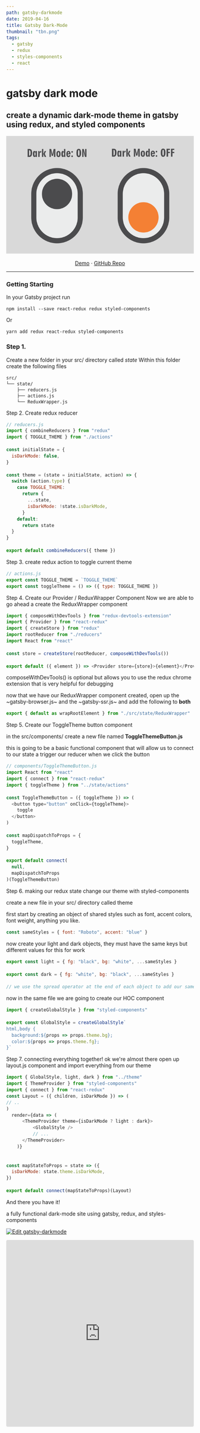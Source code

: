 ```yaml
---
path: gatsby-darkmode
date: 2019-04-16
title: Gatsby Dark-Mode
thumbnail: "tbn.png"
tags:
  - gatsby
  - redux
  - styles-components
  - react
---
```


# gatsby dark mode

## create a dynamic dark-mode theme in gatsby using redux, and styled components

![thumbnail](tbn.png)

<p align="center">
  <a href="https://codesandbox.io/s/github/glweems/gatsby-darkmode/tree/master/?fontsize=14">Demo</a>
  ·
  <a href="https://github.com/glweems/gatsby-darkmode">GitHub Repo</a>
</p>

---

### Getting Starting

In your Gatsby project run

```
npm install --save react-redux redux styled-components
```

Or

```
yarn add redux react-redux styled-components
```

### Step 1.

Create a new folder in your src/ directory called _state_
Within this folder create the following files

```
src/
└── state/
    ├── reducers.js
    ├── actions.js
    └── ReduxWrapper.js
```

Step 2.
Create redux reducer

```javascript
// reducers.js
import { combineReducers } from "redux"
import { TOGGLE_THEME } from "./actions"

const initialState = {
  isDarkMode: false,
}

const theme = (state = initialState, action) => {
  switch (action.type) {
    case TOGGLE_THEME:
      return {
        ...state,
        isDarkMode: !state.isDarkMode,
      }
    default:
      return state
  }
}

export default combineReducers({ theme })
```

Step 3.
create redux action to toggle current theme

```javascript
// actions.js
export const TOGGLE_THEME = `TOGGLE_THEME`
export const toggleTheme = () => ({ type: TOGGLE_THEME })
```

Step 4. Create our Provider / ReduxWrapper Component
Now we are able to go ahead a create the ReduxWrapper component

```javascript
import { composeWithDevTools } from "redux-devtools-extension"
import { Provider } from "react-redux"
import { createStore } from "redux"
import rootReducer from "./reducers"
import React from "react"

const store = createStore(rootReducer, composeWithDevTools())

export default ({ element }) => <Provider store={store}>{element}</Provider>
```

composeWithDevTools() is optional but allows you to use the redux chrome extension that is very helpful for debugging

now that we have our ReduxWrapper component created, open up the ~gatsby-browser.js~ and the ~gatsby-ssr.js~ and add the following to **both**

```javascript
export { default as wrapRootElement } from "./src/state/ReduxWrapper"
```

Step 5.
Create our ToggleTheme button component

in the src/components/ create a new file named **ToggleThemeButton.js**

this is going to be a basic functional component that will allow us to connect to our state a trigger our reducer when we click the button

```javascript
// components/ToggleThemeButton.js
import React from "react"
import { connect } from "react-redux"
import { toggleTheme } from "../state/actions"

const ToggleThemeButton = ({ toggleTheme }) => (
  <button type="button" onClick={toggleTheme}>
    toggle
  </button>
)

const mapDispatchToProps = {
  toggleTheme,
}

export default connect(
  null,
  mapDispatchToProps
)(ToggleThemeButton)
```

Step 6.
making our redux state change our theme with styled-components

create a new file in your src/ directory called theme

first start by creating an object of shared styles such as font, accent colors, font weight, anything you like.

```javascript
const sameStyles = { font: "Roboto", accent: "blue" }
```

now create your light and dark objects, they must have the same keys but different values for this for work

```javascript
export const light = { fg: "black", bg: "white", ...sameStyles }

export const dark = { fg: "white", bg: "black", ...sameStyles }

// we use the spread operator at the end of each object to add our same styles to each
```

now in the same file we are going to create our HOC component

```javascript
import { createGlobalStyle } from "styled-components"

export const GlobalStyle = createGlobalStyle`
html,body {
  background:${props => props.theme.bg};
  color:${props => props.theme.fg};
}`
```

Step 7.
connecting everything together!
ok we're almost there
open up layout.js component and import everything from our theme

```javascript
import { GlobalStyle, light, dark } from "../theme"
import { ThemeProvider } from "styled-components"
import { connect } from "react-redux"
const Layout = ({ children, isDarkMode }) => (
// ..
)
  render={data => (
      <ThemeProvider theme={isDarkMode ? light : dark}>
          <GlobalStyle />
          // ...
      </ThemeProvider>
    )}


const mapStateToProps = state => ({
  isDarkMode: state.theme.isDarkMode,
})

export default connect(mapStateToProps)(Layout)
```

And there you have it!

a fully functional dark-mode site using gatsby, redux, and styles-components

[![Edit gatsby-darkmode](https://codesandbox.io/static/img/play-codesandbox.svg)](https://codesandbox.io/s/github/glweems/gatsby-darkmode/tree/master/?fontsize=14)

<iframe src="https://codesandbox.io/embed/github/glweems/gatsby-darkmode/tree/master/?fontsize=14" title="gatsby-darkmode" allow="geolocation; microphone; camera; midi; vr; accelerometer; gyroscope; payment; ambient-light-sensor; encrypted-media" style="width:100%; height:500px; border:0; border-radius: 4px; overflow:hidden;" sandbox="allow-modals allow-forms allow-popups allow-scripts allow-same-origin"></iframe>

